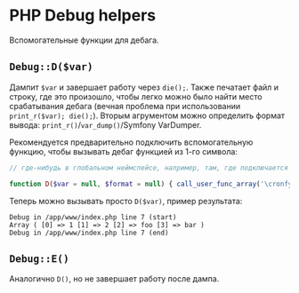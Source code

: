 # PHP Debug helpers

Вспомогательные функции для дебага. 

## `Debug::D($var)`

Дампит `$var` и завершает работу через `die();`. Также печатает файл и строку,
где это произошло, чтобы легко можно было найти место срабатывания
дебага (вечная проблема при использовании `print_r($var); die();`).
Вторым агрументом можно определить формат вывода: `print_r()`/`var_dump()`/Symfony VarDumper.

Рекомендуется предварительно подключить вспомогательную функцию, чтобы вызывать дебаг функцией из 1-го
символа:

```php
// где-нибудь в глобальном неймспейсе, например, там, где подключается vendor/autoload.php

function D($var = null, $format = null) { call_user_func_array('\cronfy\debug\Debug::D', [$var, $format, 2]); }
```

Теперь можно вызывать просто `D($var)`, пример результата:

```
Debug in /app/www/index.php line 7 (start) 
Array ( [0] => 1 [1] => 2 [2] => foo [3] => bar ) 
Debug in /app/www/index.php line 7 (end)
```


## `Debug::E()`

Аналогично `D()`, но не завершает работу после дампа. 